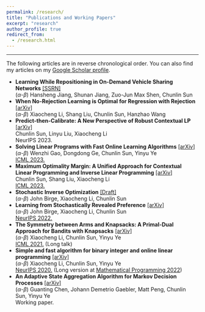 ```yaml
---
permalink: /research/
title: "Publications and Working Papers"
excerpt: "research"
author_profile: true
redirect_from: 
  - /research.html
---
```

* * *
The following articles are in reverse chronological order. You can also find my articles on my [Google Scholar profile](https://scholar.google.com/citations?view_op=list_works&user=2MMNRmoAAAAJ).

- **Learning While Repositioning in On-Demand Vehicle Sharing Networks** [\[SSRN\]](https://papers.ssrn.com/sol3/papers.cfm?abstract_id=4140449) \
($\alpha$-$\beta$) Hansheng Jiang, Shunan Jiang, Zuo-Jun Max Shen, Chunlin Sun
- **When No-Rejection Learning is Optimal for Regression with Rejection** [\[arXiv\]](https://arxiv.org/abs/2307.02932) \
 ($\alpha$-$\beta$) Xiaocheng Li, Shang Liu, Chunlin Sun, Hanzhao Wang 
- **Predict-then-Calibrate: A New Perspective of Robust Contextual LP** [\[arXiv\]](https://arxiv.org/abs/2305.15686) \
 Chunlin Sun, Linyu Liu, Xiaocheng Li \
NeurIPS 2023.
- **Solving Linear Programs with Fast Online Learning Algorithms** [\[arXiv\]](https://arxiv.org/abs/2107.03570) \
 ($\alpha$-$\beta$) Wenzhi Gao, Dongdong Ge, Chunlin Sun, Yinyu Ye\
 [ICML 2023.](https://proceedings.mlr.press/v202/gao23a.html)
- **Maximum Optimality Margin: A Unified Approach for Contextual Linear Programming and Inverse Linear Programming** [\[arXiv\]](https://arxiv.org/abs/2301.11260) \
 Chunlin Sun, Shang Liu, Xiaocheng Li \
 [ICML 2023.](https://proceedings.mlr.press/v202/sun23e)
- **Stochastic Inverse Optimization** [\[Draft\]](https://github.com/chunlinsun/chunlinsun.github.io/blob/master/files/Stochastic_Inverse_Optimization.pdf)\
  ($\alpha$-$\beta$) John Birge, Xiaocheng Li, Chunlin Sun
- **Learning from Stochastically Revealed Preference** [\[arXiv\]](https://arxiv.org/abs/2206.01484)\
  ($\alpha$-$\beta$) John Birge, Xiaocheng Li, Chunlin Sun\
  [NeurIPS 2022.](https://openreview.net/forum?id=fKXiO9sLubb)
- **The Symmetry between Arms and Knapsacks: A Primal-Dual Approach for Bandits with Knapsacks** [\[arXiv\]](https://arxiv.org/abs/2102.06385) \
 ($\alpha$-$\beta$) Xiaocheng Li, Chunlin Sun, Yinyu Ye \
 [ICML 2021.](https://icml.cc/virtual/2021/poster/9151) (Long talk)
- **Simple and fast algorithm for binary integer and online linear programming** [\[arXiv\]](https://arxiv.org/abs/2003.02513) \
 ($\alpha$-$\beta$) Xiaocheng Li, Chunlin Sun, Yinyu Ye \
 [NeurIPS 2020.](https://nips.cc/virtual/2020/public/poster_6abba5d8ab1f4f32243e174beb754661.html) (Long version at [Mathematical Programming 2022](https://link.springer.com/article/10.1007/s10107-022-01880-x)) 
- **An Adaptive State Aggregation Algorithm for Markov Decision Processes** [\[arXiv\]](https://arxiv.org/abs/2107.11053)\
($\alpha$-$\beta$) Guanting Chen, Johann Demetrio Gaebler, Matt Peng, Chunlin Sun, Yinyu Ye\
 Working paper.

